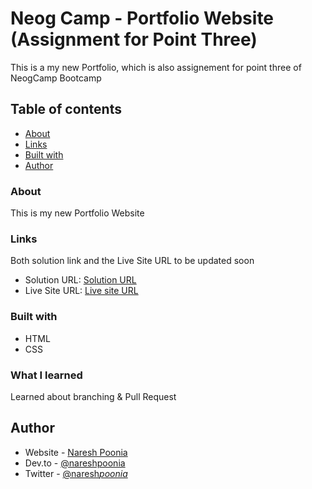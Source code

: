 # Neog Camp - Portfolio Website (Assignment for Point Three)

This is a my new Portfolio, which is also assignement for point three of NeogCamp Bootcamp

## Table of contents

- [About](#about)
- [Links](#links)
- [Built with](#built-with)
- [Author](#author)

### About

This is my new Portfolio Website

### Links

Both solution link and the Live Site URL to be updated soon

- Solution URL: [Solution URL](https://github.com/nareshpoonia/Naresh-Portfolio-New)
- Live Site URL: [Live site URL](nareshpoonia.netlify.app)

### Built with

- HTML
- CSS

### What I learned

Learned about branching & Pull Request

## Author

- Website - [Naresh Poonia](https://www.nareshpoonia.com)
- Dev.to - [@nareshpoonia](https://dev.to/naresh)
- Twitter - [@naresh*poonia*](https://twitter.com/naresh_poonia_)
